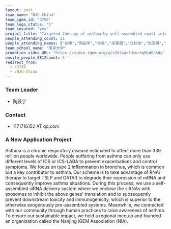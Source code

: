 ```yaml
---
layout: post
team_name: "NJU-China"
team_igem_id: "3756"
team_logo_status: "1"
team_insured: "yes"
project_title: "Targeted therapy of asthma by self-assembled small interfering RNA *in vivo*"
people_attending_count: 11
people_attending_names: ["胡啸","陶辰宇","孙昊","宋霄涵","马杉池","张涵博","闫馨文","邱意","倪天翊","严玉","吕静雯"]
team_school_name: "南京大学"
promotion_video_URL: "https://video.igem.org/w/sSH24uc7dcnchgMLWEaSdy"
onsite_people_0812count: 0
redirect_from:
  - /3756
  - /NJU-China
---
```



### Team Leader
* 陶辰宇

### Contact
* 1171716152 AT qq.com

### A New Application Project

Asthma is a chronic respiratory disease estimated to affect more than 339 million people worldwide. People suffering from asthma can only use different levels of ICS or ICS-LABA to prevent exacerbations and control symptoms. We focus on type 2 inflammation in bronchus, which is common but a key contributor to asthma. Our scheme is to take advantage of RNAi therapy to target TSLP and GATA3 to degrade their expression of mRNA and consequently improve asthma situations. During this process, we use a self-assembled siRNA delivery system where we enclose the siRNAs with exosomes to inhibit the above genes' translation and to subsequently prevent downstream toxicity and immunogenicity, which is superior to the otherwise exogenously pre-assembled systems. Meanwhile, we connected with our community through human practices to raise awareness of asthma. To ensure our sustainable impact, we held a regional meetup and founded an organization called the Nanjing iGEM Association (NIA).
